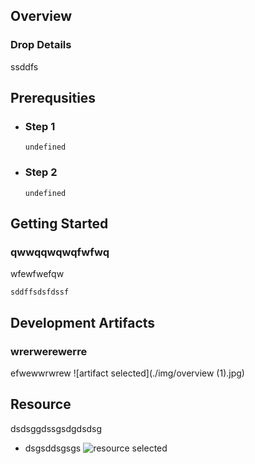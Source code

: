 
## Overview



### Drop Details
ssddfs 

## Prerequsities

- ### Step 1
  ```shell
  undefined
  ```
      
- ### Step 2
  ```shell
  undefined
  ```
      

## Getting Started
### qwwqqwqwqfwfwq
wfewfwefqw
```shell
sddffsdsfdssf
```

## Development Artifacts
### wrerwerewerre
efwewwrwrew
![artifact selected](./img/overview (1).jpg)

## Resource
dsdsggdssgsdgdsdsg
- dsgsddsgsgs
![resource selected](./img/artifacts.png)


    
